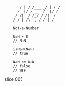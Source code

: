             _   __      _   __
           / | / /___ _/ | / /
          /  |/ / __ `/  |/ /
         / /|  / /_/ / /|  /
        /_/ |_/\__,_/_/ |_/

        Not-a-Number

        NaN + 5
        // NaN

        isNaN(NaN)
        // true

        NaN == NaN
        // false
        // WTF
















































































slide 005
